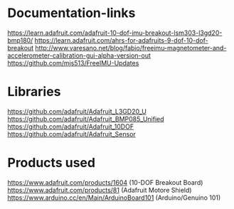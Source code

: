 # Documentation-links
https://learn.adafruit.com/adafruit-10-dof-imu-breakout-lsm303-l3gd20-bmp180/
https://learn.adafruit.com/ahrs-for-adafruits-9-dof-10-dof-breakout
http://www.varesano.net/blog/fabio/freeimu-magnetometer-and-accelerometer-calibration-gui-alpha-version-out
https://github.com/mjs513/FreeIMU-Updates

# Libraries
https://github.com/adafruit/Adafruit_L3GD20_U
https://github.com/adafruit/Adafruit_BMP085_Unified
https://github.com/adafruit/Adafruit_10DOF
https://github.com/adafruit/Adafruit_Sensor

# Products used
https://www.adafruit.com/products/1604	(10-DOF Breakout Board)
https://www.adafruit.com/products/81	(Adafruit Motore Shield)
https://www.arduino.cc/en/Main/ArduinoBoard101	(Arduino/Genuino 101)